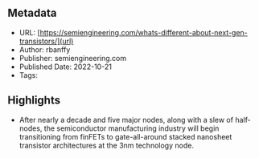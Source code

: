 ## Metadata
* URL: [https://semiengineering.com/whats-different-about-next-gen-transistors/](url)
* Author: rbanffy
* Publisher: semiengineering.com
* Published Date: 2022-10-21
* Tags: 

## Highlights
* After nearly a decade and five major nodes, along with a slew of half-nodes, the semiconductor manufacturing industry will begin transitioning from finFETs to gate-all-around stacked nanosheet transistor architectures at the 3nm technology node.
